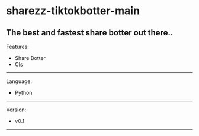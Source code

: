 # sharezz-tiktokbotter-main
The best and fastest share botter out there..
----------------------------------------------
Features:
- Share Botter
- Cls
-----------------
Language: 
- Python
-----------------
Version:
- v0.1
-----------------
